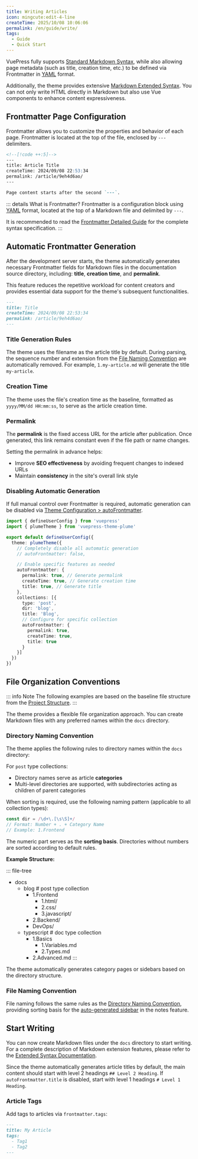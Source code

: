 ```yaml
---
title: Writing Articles
icon: mingcute:edit-4-line
createTime: 2025/10/08 10:06:06
permalink: /en/guide/write/
tags:
  - Guide
  - Quick Start
---
```


VuePress fully supports [Standard Markdown Syntax](../markdown/basic.md),
while also allowing page metadata (such as title, creation time, etc.) to be defined via Frontmatter
in [YAML](https://dev.to/paulasantamaria/introduction-to-yaml-125f) format.

Additionally, the theme provides extensive [Markdown Extended Syntax](../markdown/extensions.md).
You can not only write HTML directly in Markdown but also use Vue components to enhance content expressiveness.

## Frontmatter Page Configuration

Frontmatter allows you to customize the properties and behavior of each page.
Frontmatter is located at the top of the file, enclosed by `---` delimiters.

```md title="post.md"
<!--[!code ++:5]-->
---
title: Article Title
createTime: 2024/09/08 22:53:34
permalink: /article/9eh4d6ao/
---

Page content starts after the second `---`.
```

::: details What is Frontmatter?
Frontmatter is a configuration block using
[YAML](https://dev.to/paulasantamaria/introduction-to-yaml-125f) format, located at the top of a Markdown file and delimited by `---`.

It is recommended to read the [Frontmatter Detailed Guide](../../../../4.教程/frontmatter.md) for the complete syntax specification.
:::

## Automatic Frontmatter Generation

After the development server starts, the theme automatically generates necessary Frontmatter fields for
Markdown files in the documentation source directory, including: **title**, **creation time**, and **permalink**.

This feature reduces the repetitive workload for content creators and provides essential data support for the theme's subsequent functionalities.

```md
---
title: Title
createTime: 2024/09/08 22:53:34
permalink: /article/9eh4d6ao/
---
```

### Title Generation Rules

The theme uses the filename as the article title by default. During parsing, the sequence number and
extension from the [File Naming Convention](#file-naming-convention) are automatically removed.
For example, `1.my-article.md` will generate the title `my-article`.

### Creation Time

The theme uses the file's creation time as the baseline, formatted as `yyyy/MM/dd HH:mm:ss`, to serve as the article creation time.

### Permalink

The **permalink** is the fixed access URL for the article after publication.
Once generated, this link remains constant even if the file path or name changes.

Setting the permalink in advance helps:

- Improve **SEO effectiveness** by avoiding frequent changes to indexed URLs
- Maintain **consistency** in the site's overall link style

### Disabling Automatic Generation

If full manual control over Frontmatter is required, automatic generation can be disabled via [Theme Configuration > autoFrontmatter](../../config/theme.md#autofrontmatter).

```ts title=".vuepress/config.ts" twoslash
import { defineUserConfig } from 'vuepress'
import { plumeTheme } from 'vuepress-theme-plume'

export default defineUserConfig({
  theme: plumeTheme({
    // Completely disable all automatic generation
    // autoFrontmatter: false,

    // Enable specific features as needed
    autoFrontmatter: {
      permalink: true, // Generate permalink
      createTime: true, // Generate creation time
      title: true, // Generate title
    },
    collections: [{
      type: 'post',
      dir: 'blog',
      title: 'Blog',
      // Configure for specific collection
      autoFrontmatter: {
        permalink: true,
        createTime: true,
        title: true
      }
    }]
  })
})
```

## File Organization Conventions

::: info Note
The following examples are based on the baseline file structure from the [Project Structure](./project-structure.md).
:::

The theme provides a flexible file organization approach. You can create Markdown files with any preferred names within the `docs` directory.

### Directory Naming Convention

The theme applies the following rules to directory names within the `docs` directory:

For `post` type collections:

- Directory names serve as article **categories**
- Multi-level directories are supported, with subdirectories acting as children of parent categories

When sorting is required, use the following naming pattern (applicable to all collection types):

```ts :no-line-numbers
const dir = /\d+\.[\s\S]+/
// Format: Number + . + Category Name
// Example: 1.Frontend
```

The numeric part serves as the **sorting basis**. Directories without numbers are sorted according to default rules.

**Example Structure:**

::: file-tree

- docs
  - blog \# post type collection
    - 1.Frontend
      - 1.html/
      - 2.css/
      - 3.javascript/
    - 2.Backend/
    - DevOps/
  - typescript \# doc type collection
    - 1.Basics
      - 1.Variables.md
      - 2.Types.md
    - 2.Advanced.md
:::

The theme automatically generates category pages or sidebars based on the directory structure.

### File Naming Convention

File naming follows the same rules as the [Directory Naming Convention](#directory-naming-convention),
providing sorting basis for the [auto-generated sidebar](../../config/notes.md#auto-generated-sidebar) in the notes feature.

## Start Writing

You can now create Markdown files under the `docs` directory to start writing.
For a complete description of Markdown extension features, please refer to the [Extended Syntax Documentation](../markdown/extensions.md).

Since the theme automatically generates article titles by default,
the main content should start with level 2 headings `## Level 2 Heading`.
If `autoFrontmatter.title` is disabled, start with level 1 headings `# Level 1 Heading`.

### Article Tags

Add tags to articles via `frontmatter.tags`:

```md
---
title: My Article
tags:
  - Tag1
  - Tag2
---
```
